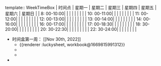 template:: WeekTimeBox
| 时间点 | 星期一 | 星期二 | 星期三 | 星期四 | 星期五 | 星期六 | 星期日 |
| 8: 00-10:00|             |            |             |             |             |            |             |
| 10: 00-11:00|             |            |             |             |             |            |             |
| 11: 00-12:00|             |            |             |             |             |            |             |
| 12: 00-13:00|             |            |             |             |             |            |             |
| 13: 00-14:00|             |            |             |             |             |            |             |
| 14: 00-16:00|             |            |             |             |             |            |             |
| 16: 00-17:00|             |            |             |             |             |            |             |
| 17: 00-18:30|             |            |             |             |             |            |             |
| 18: 30-20:00|             |            |             |             |             |            |             |
| 20: 30-22:30|             |            |             |             |             |            |             |
| 22: 30-24:00|             |            |             |             |             |            |             |

- 时间盒第一周： [[Nov 30th, 2022]]
	- {{renderer :luckysheet, workbook@1669815991312}}
	-
	-
-